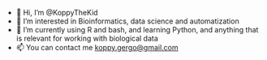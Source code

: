 - 👋 Hi, I’m @KoppyTheKid
- 👀 I’m interested in Bioinformatics, data science and automatization
- 🌱 I’m currently using R and bash, and learning Python, and anything that is relevant for working with biological data
- 📫 You can contact me koppy.gergo@gmail.com

<!---
KoppyTheKid/KoppyTheKid is a ✨ special ✨ repository because its `README.md` (this file) appears on your GitHub profile.
You can click the Preview link to take a look at your changes.
--->
